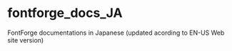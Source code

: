 # fontforge_docs_JA
FontForge documentations in Japanese (updated acording to EN-US Web site version)
